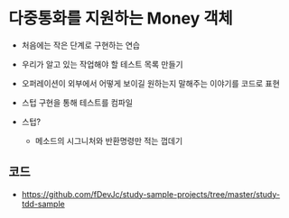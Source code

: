 # 다중통화를 지원하는 Money 객체
- 처음에는 작은 단계로 구현하는 연습

- 우리가 알고 있는 작업해야 할 테스트 목록 만들기
- 오퍼레이션이 외부에서 어떻게 보이길 원하는지 말해주는 이야기를 코드로 표현
- 스텁 구현을 통해 테스트를 컴파일

- 스텁?
    - 메소드의 시그니처와 반환명령만 적는 껍데기

## 코드
- https://github.com/fDevJc/study-sample-projects/tree/master/study-tdd-sample